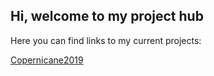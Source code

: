 ## Hi, welcome to my project hub

Here you can find links to my current projects:

[Copernicane2019](pages/copernicane2019/index.md)
